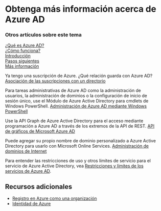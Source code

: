 <properties
	pageTitle="Obtenga más información acerca de Azure AD"
	description="Un mapa de aprendizaje para el conjunto de contenido de Azure AD."
	services="active-directory"
	documentationCenter=""
	authors="curtand"
	manager="stevenpo"
	editor=""/>

<tags
	ms.service="active-directory"
	ms.workload="identity"
	ms.tgt_pltfrm="na"
	ms.devlang="na"
	ms.topic="article"
	ms.date="01/05/2016"
	ms.author="curtand"/>

# Obtenga más información acerca de Azure AD

### Otros artículos sobre este tema
[¿Qué es Azure AD?](active-directory-whatis.md)<br> [¿Cómo funciona?](active-directory-works.md)<br> [Introducción](active-directory-get-started.md)<br> [Pasos siguientes](active-directory-next-steps.md)<br> [Más información](active-directory-learn-map.md)

Ya tengo una suscripción de Azure. ¿Qué relación guarda con Azure AD? [Asociación de las suscripciones con un directorio](active-directory-how-subscriptions-associated-directory.md)

Para tareas administrativas de Azure AD como la administración de usuarios, la administración de dominios o la configuración de inicio de sesión único, use el Módulo de Azure Active Directory para cmdlets de Windows PowerShell. [Administración de Azure AD mediante Windows PowerShell](https://msdn.microsoft.com/library/azure/jj151815.aspx)

Use la API Graph de Azure Active Directory para el acceso mediante programación a Azure AD a través de los extremos de la API de REST. [ API de gráficos de Microsoft Azure AD](https://msdn.microsoft.com/library/azure/hh974476.aspx)

Puede agregar su propio nombre de dominio personalizado a Azure Active Directory para usarlo con Microsoft Online Services. [Administración de dominios de Internet](active-directory-add-domain.md)

Para entender las restricciones de uso y otros límites de servicio para el servicio de Azure Active Directory, vea [Restricciones y límites de los servicios de Azure AD](active-directory-service-limits-restrictions.md).


## Recursos adicionales

* [Registro en Azure como una organización](sign-up-organization.md)
* [Identidad de Azure](fundamentals-identity.md)

<!---HONumber=AcomDC_0107_2016-->